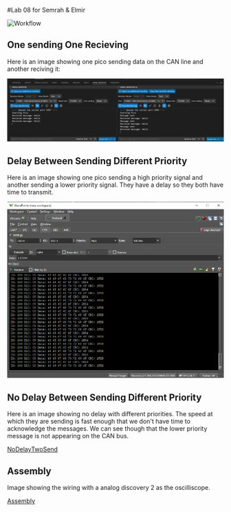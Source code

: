 #Lab 08 for Semrah & Elmir

![Workflow](https://github.com/uofu-emb/2024-lab08-Semrah-Elmir/actions/workflows/main.yml/badge.svg)

## One sending One Recieving
Here is an image showing one pico sending data on the CAN line and another reciving it:

![OneSendOneRecieve](images/OneSendingOneRecieving.png)

## Delay Between Sending Different Priority
Here is an image showing one pico sending a high priority signal and another sending a lower priority signal. They have a delay so they both have time to transmit.

![TwoSendDelay](images/DelayBetweenDifferentPriority.png)

## No Delay Between Sending Different Priority
Here is an image showing no delay with different priorities. The speed at which they are sending is fast enough that we don't have time to acknowledge the messages. We can see though that the lower priority message is not appearing on the CAN bus.

[NoDelayTwoSend](images/NoDelayBetweenDifferentPriority.png)

## Assembly
Image showing the wiring with a analog discovery 2 as the oscilliscope.

[Assembly](images/RatsNest.png)